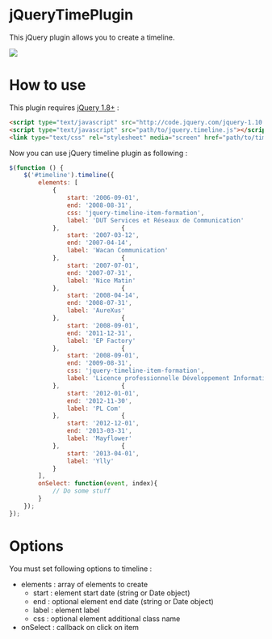 # jQueryTimePlugin

This jQuery plugin allows you to create a timeline.

<img src="http://www.vincent-chalamon.fr/uploads/jquery-timeline.png" />

# How to use

This plugin requires [jQuery 1.8+](http://jquery.com/) :
```html
<script type="text/javascript" src="http://code.jquery.com/jquery-1.10.1.min.js"></script>
<script type="text/javascript" src="path/to/jquery.timeline.js"></script>
<link type="text/css" rel="stylesheet" media="screen" href="path/to/timeline.css" />
```

Now you can use jQuery timeline plugin as following :
```javascript
$(function () {
    $('#timeline').timeline({
        elements: [
            {
                start: '2006-09-01',
                end: '2008-08-31',
                css: 'jquery-timeline-item-formation',
                label: 'DUT Services et Réseaux de Communication'
            },                 {
                start: '2007-03-12',
                end: '2007-04-14',
                label: 'Wacan Communication'
            },                 {
                start: '2007-07-01',
                end: '2007-07-31',
                label: 'Nice Matin'
            },                 {
                start: '2008-04-14',
                end: '2008-07-31',
                label: 'AureXus'
            },                 {
                start: '2008-09-01',
                end: '2011-12-31',
                label: 'EP Factory'
            },                 {
                start: '2008-09-01',
                end: '2009-08-31',
                css: 'jquery-timeline-item-formation',
                label: 'Licence professionnelle Développement Informatique Multi-supports'
            },                 {
                start: '2012-01-01',
                end: '2012-11-30',
                label: 'PL Com'
            },                 {
                start: '2012-12-01',
                end: '2013-03-31',
                label: 'Mayflower'
            },                 {
                start: '2013-04-01',
                label: 'Ylly'
            }
        ],
        onSelect: function(event, index){
            // Do some stuff
        }
    });
});
```

# Options

You must set following options to timeline :

* elements : array of elements to create
    * start : element start date (string or Date object)
    * end : optional element end date (string or Date object)
    * label : element label
    * css : optional element additional class name
* onSelect : callback on click on item
